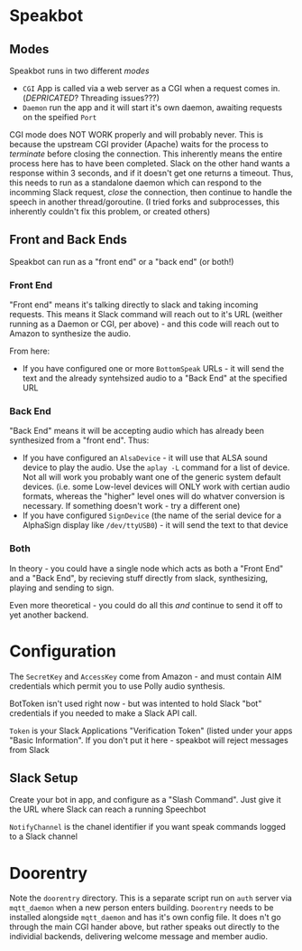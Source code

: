 #  Speakbot

## Modes
Speakbot runs in two different *modes*

- `CGI` App is called via a web server as a CGI when a request comes in. (*DEPRICATED*? Threading issues???)
- `Daemon` run the app and it will start it's own daemon, awaiting requests on the speified `Port`

CGI mode does NOT WORK properly and will probably never. This is because the upstream CGI provider (Apache) waits for the process to _terminate_ before closing the connection. This inherently means the entire process here has to have been completed. Slack on the other hand wants a response within 3 seconds, and if it doesn't get one returns a timeout. Thus, this needs to run as a standalone daemon which can respond to the incomming Slack request, _close_ the connection, then continue to handle the speech in another thread/goroutine. (I tried forks and subprocesses, this inherently couldn't fix this problem, or created others)


## Front and Back Ends

Speakbot can run as a "front end" or a "back end" (or both!)

### Front End

"Front end" means it's talking directly to slack and taking incoming requests. This means it Slack command will reach out to it's URL (weither running as a Daemon or CGI, per above) - and this code will reach out to Amazon to synthesize the audio.

From here: 

- If you have configured one or more `BottomSpeak` URLs - it will send the text and the already syntehsized audio to a "Back End" at the specified URL

### Back End

"Back End" means it will be accepting audio which has already been synthesized from a "front end". Thus:

- If you have configured an `AlsaDevice` - it will use that ALSA sound device to play the audio. Use the `aplay -L` command for a list of device. Not all will work you probably want one of the generic system default devices. (i.e. some Low-level devices will ONLY work with certian audio formats, whereas the "higher" level ones will do whatver conversion is necessary. If something doesn't work - try a different one)
- If you have configured `SignDevice` (the name of the serial device for a AlphaSign display like `/dev/ttyUSB0`) - it will send the text to that device


### Both

In theory - you could have a single node which acts as both a "Front End" and a "Back End", by recieving stuff directly from slack, synthesizing, playing and sending to sign.

Even more theoretical - you could do all this _and_ continue to send it off to yet another backend.

# Configuration
The `SecretKey` and `AccessKey` come from Amazon - and must contain AIM credentials which permit you to use Polly audio synthesis.

BotToken isn't used right now - but was intented to hold Slack "bot" credentials if you needed to make a Slack API call.

`Token` is your Slack Applications "Verification Token" (listed under your apps "Basic Information". If you don't put it here - speakbot will reject messages from Slack

## Slack Setup

Create your bot in app, and configure as a "Slash Command". Just give it the URL where Slack can reach a running Speechbot

`NotifyChannel` is the chanel identifier if you want speak commands logged to a Slack channel


# Doorentry

Note the `doorentry` directory. This is a separate script run on `auth` server via `mqtt_daemon` when a new person enters building. `Doorentry` needs to be installed alongside `mqtt_daemon` and has it's own config file. It does n't go through the main CGI hander above, but rather speaks out directly to the individial backends, delivering welcome message and member audio.
